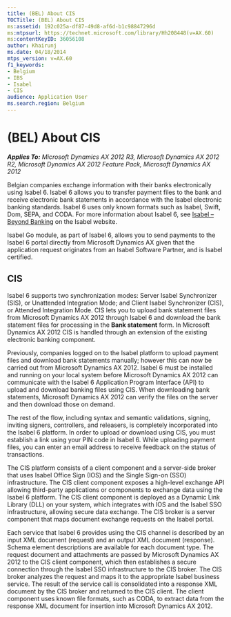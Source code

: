 ```yaml
---
title: (BEL) About CIS
TOCTitle: (BEL) About CIS
ms:assetid: 192c025a-df87-49d8-af6d-b1c98847296d
ms:mtpsurl: https://technet.microsoft.com/library/Hh208448(v=AX.60)
ms:contentKeyID: 36056108
author: Khairunj
ms.date: 04/18/2014
mtps_version: v=AX.60
f1_keywords:
- Belgium
- IBS
- Isabel
- CIS
audience: Application User
ms.search.region: Belgium
---
```


# (BEL) About CIS 


_**Applies To:** Microsoft Dynamics AX 2012 R3, Microsoft Dynamics AX 2012 R2, Microsoft Dynamics AX 2012 Feature Pack, Microsoft Dynamics AX 2012_

Belgian companies exchange information with their banks electronically using Isabel 6. Isabel 6 allows you to transfer payment files to the bank and receive electronic bank statements in accordance with the Isabel electronic banking standards. Isabel 6 uses only known formats such as Isabel, Swift, Dom, SEPA, and CODA. For more information about Isabel 6, see [Isabel – Beyond Banking](http://www.isabel.be/) on the Isabel website.

Isabel Go module, as part of Isabel 6, allows you to send payments to the Isabel 6 portal directly from Microsoft Dynamics AX given that the application request originates from an Isabel Software Partner, and is Isabel certified.

## CIS

Isabel 6 supports two synchronization modes: Server Isabel Synchronizer (SIS), or Unattended Integration Mode; and Client Isabel Synchronizer (CIS), or Attended Integration Mode. CIS lets you to upload bank statement files from Microsoft Dynamics AX 2012 through Isabel 6 and download the bank statement files for processing in the **Bank statement** form. In Microsoft Dynamics AX 2012 CIS is handled through an extension of the existing electronic banking component.

Previously, companies logged on to the Isabel platform to upload payment files and download bank statements manually; however this can now be carried out from Microsoft Dynamics AX 2012. Isabel 6 must be installed and running on your local system before Microsoft Dynamics AX 2012 can communicate with the Isabel 6 Application Program Interface (API) to upload and download banking files using CIS. When downloading bank statements, Microsoft Dynamics AX 2012 can verify the files on the server and then download those on demand.

The rest of the flow, including syntax and semantic validations, signing, inviting signers, controllers, and releasers, is completely incorporated into the Isabel 6 platform. In order to upload or download using CIS, you must establish a link using your PIN code in Isabel 6. While uploading payment files, you can enter an email address to receive feedback on the status of transactions.

The CIS platform consists of a client component and a server-side broker that uses Isabel Office Sign (IOS) and the Single Sign-on (SSO) infrastructure. The CIS client component exposes a high-level exchange API allowing third-party applications or components to exchange data using the Isabel 6 platform. The CIS client component is deployed as a Dynamic Link Library (DLL) on your system, which integrates with IOS and the Isabel SSO infrastructure, allowing secure data exchange. The CIS broker is a server component that maps document exchange requests on the Isabel portal.

Each service that Isabel 6 provides using the CIS channel is described by an input XML document (request) and an output XML document (response). Schema element descriptions are available for each document type. The request document and attachments are passed by Microsoft Dynamics AX 2012 to the CIS client component, which then establishes a secure connection through the Isabel SSO infrastructure to the CIS broker. The CIS broker analyzes the request and maps it to the appropriate Isabel business service. The result of the service call is consolidated into a response XML document by the CIS broker and returned to the CIS client. The client component uses known file formats, such as CODA, to extract data from the response XML document for insertion into Microsoft Dynamics AX 2012.

  


